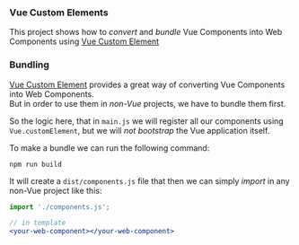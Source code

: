 ### Vue Custom Elements
This project shows how to _convert_ and _bundle_ Vue Components into Web Components using [Vue Custom Element](https://github.com/karol-f/vue-custom-element)

### Bundling
[Vue Custom Element](https://github.com/karol-f/vue-custom-element) provides a great way of converting Vue Components into Web Components.  
But in order to use them in _non-Vue_ projects, we have to bundle them first.

So the logic here, that in `main.js` we will register all our components using `Vue.customElement`, but we will _not bootstrap_ the Vue application itself.

To make a bundle we can run the following command:
```
npm run build
```

It will create a `dist/components.js` file that then we can simply _import_ in any non-Vue project like this:

```jsx
import './components.js';

// in template
<your-web-component></your-web-component>
```
